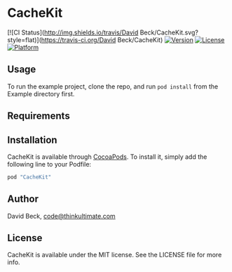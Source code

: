 # CacheKit

[![CI Status](http://img.shields.io/travis/David Beck/CacheKit.svg?style=flat)](https://travis-ci.org/David Beck/CacheKit)
[![Version](https://img.shields.io/cocoapods/v/CacheKit.svg?style=flat)](http://cocoapods.org/pods/CacheKit)
[![License](https://img.shields.io/cocoapods/l/CacheKit.svg?style=flat)](http://cocoapods.org/pods/CacheKit)
[![Platform](https://img.shields.io/cocoapods/p/CacheKit.svg?style=flat)](http://cocoapods.org/pods/CacheKit)

## Usage

To run the example project, clone the repo, and run `pod install` from the Example directory first.

## Requirements

## Installation

CacheKit is available through [CocoaPods](http://cocoapods.org). To install
it, simply add the following line to your Podfile:

```ruby
pod "CacheKit"
```

## Author

David Beck, code@thinkultimate.com

## License

CacheKit is available under the MIT license. See the LICENSE file for more info.
